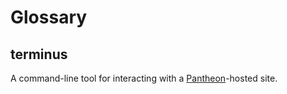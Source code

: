 # Glossary

## terminus

A command-line tool for interacting with a
[Pantheon](https://pantheon.io)-hosted site.
